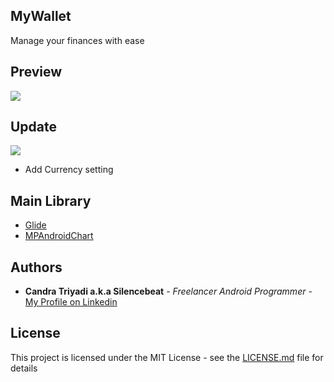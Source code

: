 ## MyWallet
Manage your finances with ease
## Preview
![](https://github.com/silencebeat/MyWallet/blob/master/banner.png)
## Update
![](https://github.com/silencebeat/MyWallet/blob/master/update.png)
- Add Currency setting
## Main Library
- [Glide](https://github.com/bumptech/glide)
- [MPAndroidChart](https://github.com/PhilJay/MPAndroidChart)

## Authors

* **Candra Triyadi a.k.a Silencebeat** - *Freelancer Android Programmer* - [My Profile on Linkedin](https://www.linkedin.com/in/candra-t-fahmi-089990114/)

## License

This project is licensed under the MIT License - see the [LICENSE.md](LICENSE.md) file for details
